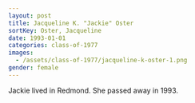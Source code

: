 ```yaml
---
layout: post
title: Jacqueline K. "Jackie" Oster
sortKey: Oster, Jacqueline
date: 1993-01-01
categories: class-of-1977
images:
  - /assets/class-of-1977/jacqueline-k-oster-1.png
gender: female
---
```

Jackie lived in Redmond.  She passed away in 1993.
